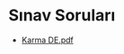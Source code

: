 # Sınav Soruları

<!--Index-->

- [Karma DE.pdf](https://github.com//yedhrab/IstanbulUniversity-CE/raw/master/2.%20S%C4%B1n%C4%B1f%201.%20D%C3%B6nem%20Notlar%C4%B1/Differantial%20Equations/S%C4%B1nav%20Sorular%C4%B1/Karma%20DE.pdf)

<!--Index-->
